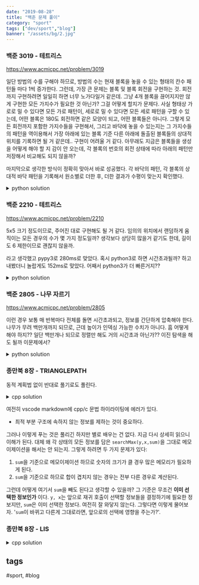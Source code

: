 ```yaml
---
date: "2019-08-28"
title: "백준 문제 풀이"
category: "sport"
tags: ["dev/sport","blog"]
banner: "/assets/bg/2.jpg"
---
```



### 백준 3019 - 테트리스

https://www.acmicpc.net/problem/3019

일단 방법의 수를 구해야 하므로,
방법의 수는 현재 블록을 놓을 수 있는 형태의 칸수 패턴들 마다 1씩 증가한다.
그런데, 가장 큰 문제는 블록 및 블록 회전을 구현하는 것.
회전까지 구현하려면 일일히 하면 너무 노가다일거 같은데.
그냥 4개 블록을 끊어지지만 않게 구현한 모든 가지수가 필요한 것 아닌가?
그걸 어떻게 할지가 문제다.
사실 형태상 가로로 밀 수 있다면 모든 가로 패턴이, 세로로 밀 수 있다면 모든 세로 패턴을 구할 수 있는데,
어떤 블록은 180도 회전하면 같은 모양이 되고, 어떤 블록들은 아니다. 
그렇게 모든 회전까지 포함한 가지수들을 구현해서,
그리고 바닥에 놓을 수 있는지는 그 가지수들의 패턴을 역이용해서 
가장 아래에 있는 블록 기준 다른 아래에 돌출된 블록들의 상대적 위치를 기록하면
될 거 같은데.. 구현이 어려울 거 같다.
아무래도 지금은 블록들을 생성을 어떻게 해야 할 지 감이 안 오는데,
각 블록의 번호의 회전 상태에 따라 아래의 패턴만 저장해서 비교해도 되지 않을까?

마지막으로 생각한 방식이 정확히 맞아서 바로 성공했다. 각 바닥의 패턴, 각 블록의 상대적 바닥 패턴을 기록해서 원소별로 더한 후, 더한 결과가 수평이 맞는지 확인했다.

<details><summary>python solution</summary>

```py
def solve():
    bottomPatterns={}
    bottomPatterns[1]=[[0],[0,0,0,0]]
    bottomPatterns[2]=[[0,0]]
    bottomPatterns[3]=[[0,0,-1],[-1,0]]
    bottomPatterns[4]=[[-1,0,0],[0,-1]]
    bottomPatterns[5]=[[0,0,0],[0,-1],[-1,0,-1],[-1,0]]
    bottomPatterns[6]=[[0,0,0],[0,0],[0,-1,-1],[-2,0]]
    bottomPatterns[7]=[[0,0,0],[0,-2],[-1,-1,0],[0,0]]
    
    patterns={1:[],2:[],3:[],4:[]}

    c,p=ria()
    maps=ria()
    for i in range(c):
        if(i+4<=c):
            patterns[4].append(maps[i:i+4])
        if(i+3<=c):
            patterns[3].append(maps[i:i+3])
        if(i+2<=c):
            patterns[2].append(maps[i:i+2])
        if(i+1<=c):
            patterns[1].append(maps[i:i+1])
    # it(patterns)

    ans = 0
    for patArr in bottomPatterns[p]:
        pattern=patterns[len(patArr)]
        for pat in pattern:
            copyPat=pat[:]
            # if(len(patArr) != len(copyPat)):
            #     it('ERROR')
            base=copyPat[0]+patArr[0]
            success=True
            # it('patArr: ', patArr, ' pattern: ', pat)
            for i in range(len(copyPat)):
                copyPat[i]+=patArr[i]
                if(base != copyPat[i]):
                    # it('Fail for this.')
                    success=False
                    break
            if(success):
                ans+=1
    print(ans)
    pass
```

</details>


### 백준 2210 - 테트리스

https://www.acmicpc.net/problem/2210

5x5 크기 정도이므로, 주어진 대로 구현해도 될 거 같다.
임의의 위치에서 랜덤하게 움직이는 모든 경우의 수가 몇 가지 정도일까?
생각보다 상당히 많을거 같기도 한데, 길이도 6 제한이므로 괜찮지 않을까.

라고 생각했고 pypy3로 280ms로 맞았다. 혹시 python3로 하면 시간초과될까? 하고 내봤더니 놀랍게도 152ms로 맞았다. 어째서 python3가 더 빠른거지??

<details><summary>python solution</summary>

```py
def solve():
    patset=set()
    dy=[0,0,+1,-1]
    dx=[+1,-1,0,0]
    maps=create2DArray(5,5,-1)
    for r in range(5):
        maps[r]=ria()
    def move(y,x,pat=[]):
        if(len(pat)==6):
            tup = tuple(pat)
            if(tup in patset):
                return
            patset.add(tup)
            return
        for i in range(4):
            ny,nx=y+dy[i],x+dx[i]
            # it('try ' ,ny, ' ' ,nx, ' ' , len(pat))
            if(ny<0 or ny>=5 or nx<0 or nx>=5):
                continue
            tmppat=pat[:]
            tmppat.append(maps[ny][nx])
            move(ny,nx,tmppat)
        pass

    for r in range(5):
        for c in range(5):
            move(r,c)
    
    # it(patset)
    print(len(patset))
    pass
```

</details>

### 백준 2805 - 나무 자르기

https://www.acmicpc.net/problem/2805

이런 경우 보통 매 반복마다 전체를 돌면 시간초과되고,
정보를 간단하게 압축해야 한다.
나무가 무려 백만개까지 되므로,
근데 높이가 인덱싱 가능한 수치가 아니다. 흠 어떻게 해야 하지??
일단 백만개나 되므로 정렬만 해도 거의 시간초과 아닌가??
이진 탐색을 해도 될까 이문제에서?


<details><summary>python solution</summary>

```py
def solve():
    n,m=ria()
    maps=ria()
    lo=0
    hi=1000000000
    def calcsum(mm):
        sums=0
        for i in range(n):
            sums+=max(maps[i]-mm,0)
        return sums
    while(lo+1<hi):
        # if(hi-lo<0.000001):
        #     break
        mid=(lo+hi)//2
        cent=calcsum(mid)
        # it('lo ',lo, ' hi ', hi, ' cent ', cent)
        if(cent<m):
            hi=mid
            continue
        else:
            lo=mid
            continue

    # it(lo,hi)
    print(round(lo))
    pass
```

</details>

### 종만북 8장 - TRIANGLEPATH

동적 계획법 없이 반대로 풀기로도 풀린다.

<details><summary>cpp solution</summary>

```cpp

int maps[101][101];

void solve()
{
    int C;
    cin >> C;
    
    for(int c=0;c<C;c++){
        int n;
        cin >> n;
        for(int r=0;r<n;r++){
            for(int c=0;c<=r;c++){
                cin >> maps[r][c];
            }
        }
        for(int r=n-2;r>=0;r--){
            for(int c=0;c<=r;c++){
                maps[r][c]=max(maps[r+1][c], maps[r+1][c+1]) + maps[r][c];
            }
        }
        // for(int r=0;r<n;r++){
        //     for(int c=0;c<=r;c++){
        //         cout << maps[r][c] << ' ';
        //     }
        //     cout << '\n';
        // }
        cout << maps[0][0] << '\n';
    }

}

```

</details>

여전히 vscode markdown에 cpp/c 문법 하이라이팅에 에러가 있다.

* 최적 부분 구조에 속하지 않는 정보를 제하는 것이 중요하다.

그러나 이렇게 푸는 것은 풀리긴 하지만 별로 배우는 건 없다. 지금 다시 상세히 읽으니 이해가 된다. 대체 왜 각 상태의 모든 정보를 담은 `searchMax(y,x,sum)`을 그대로 메모이제이션을 해서는 안 되는지. 그렇게 하려면 두 가지 문제가 있다:
1. `sum`을 기준으로 메모이제이션 하므로 숫자의 크기가 클 경우 많은 메모리가 필요하게 된다.
2. `sum`을 기준으로 하므로 합이 겹치지 않는 경우는 전부 다른 경우로 계산된다.

그런데 어떻게 여기서 `sum`을 빼도 된다고 생각할 수 있을까? 그 기준은 무조건 **이미 선택한 정보인가** 이다. `y, x`는 앞으로 재귀 호출이 선택할 정보들을 결정하기에 필요한 정보지만, `sum`은 이미 선택한 정보다. 여전히 잘 와닿지 않는다. 그렇다면 이렇게 물어보자. '`sum`이 바뀌고 다른게 그대로라면, 앞으로의 선택에 영향을 주는가?'. 


### 종만북 8장 - LIS

<details><summary>cpp solution</summary>

```cpp

int arr[505];
int mins[505];

// 역시 cache를 505x505로 하니 메모리 초과가 되버리는거 같다.
// 그렇다면, 그냥 모든 수 500가지에 대해, 그 수를 기준으로 치고, 500개 중 넘는 걸 세는 것을 해서
// 최대 길이를 저장한다면? 시간복잡도 500*500*50=250000*50=1250,0000 cpp로는 충분할지도. 하지만 이건
// 전혀 동적계획이 아닌데.. 아니, 넘는 걸 센다고 해도 그게 그대로 길이가 되지 않는구나..
// 현재 쓰는 코드도 start를 지정하면 cache에서 start를 뺄 수 있는것 아닌가?
// 음 역시 len은 선택해온 정보고, start는 앞으로 선택을 결정하는 정보니 len을 지워야 하는건가??
// 그렇지만 len 없이 어떻게 점화식을 나타내지?

// 사실 기억으론 배열에 인덱스에 해당하는 길이의 최대한 작은 수를 저장하는 방식으로 관리하는 것으로 기억나긴 하는데.. 그건 그냥 기억으로 푸는 것일 뿐. 왜 그렇게 해야 하는지 스스로 논리적으로 유도하기가 힘들다.
// 

void solve()
{
    int C;
    cin >> C;
    
    for(int c=0;c<C;c++){
        cin >> n;
        // 어떻게 풀었었는지 까먹었다.
        for(int t=0;t<n;t++){
            cin >> arr[t];
            mins[t]=BIG;
        }

        // 특정 수를 선택하면, 기준 수가 늘어나버리고,
        // 선택하지 않으면 길이가 짧아진다.
        // 즉, 길이가 길거나 선택 수가 작은 정보들을 우선순위 큐를 사용하여 관리한다면?
        // 아니면, 각 길이별로 배열에, 그 최소 선택수를 저장하여 관리하면서,
        // 높은 수를 만나게 되면 길이+1 칸에 그 높은수를 저장한다면?,
        // 그러면 특정 수에 대해 어느 칸에 더할 수 있는지 매 번 찾아야 한다..
        
        int ans=0;
        for(int i=0;i<n;i++){
            int cur = arr[i];
            int j=0;
            while(j<n){
                if(cur<mins[j]){
                    if(j+1>ans){
                        ans=j+1;
                    }
                    mins[j]=cur;
                    break;
                }
                j++;
            }
            // if(cur < mins[ans-1]){
            //     mins[ans-1]=cur;
            // }

        }

        // for(int k=0;k<n;k++){
        //     if(mins[k]==BIG){
        //         ans=k;
        //     }
        // }
        cout << ans << '\n';
    }

}
```

분명 위의 문제는 최적 부분 구조에 이전의 기록인 합산이 포함되지 않는 구조여서 뺄 수 있었지만, 이번 문제에서는 특정 위치에서 특정 start가 정해져도 최대 길이인지 결정하려면 현재 길이가 필요해지고, 현재 길이를 캐시하려고 하면 메모리가 너무 늘어나버리는 문제가 있었다. 나는 반드시 재귀를 호출할 때 인덱스 0부터 시작해야한다고 생각해서 시그니쳐를 `search(int cur, int start, int sum)` 이런 식으로 생각해서, 인덱스를 증가하면서 이전 수와 비교 (또는 현재 수 기준 다음 수와 비교)하여 감소했으면, 초기화하거나, 그대로 진행하는 것 중의 최대, 증가했으면, 선택하거나, 그대로 진행하는것 중의 최대 이렇게 4가지 선택을 해서 계산하게 했으나 시간초과가 났다.

그냥 바깥 반복문에서 모든 start를 시도하게 하면, 또 그 search에서 현 start 이상의 다른 start를 지정하는 식으로 호출될 수 있다. 그리고 그렇게 `search(int start)`를 `start` 값 이상의 lis라고 정의하면 `sum`도 필요 없게 된다. 어째서 그럴까? 어떻게 해야 이런 풀이를 생각해낼 수 있을까..

배울 기법:
- `S[-1]=-inf`같은 식으로 지정하여, 바깥 반복문을 돌면서 최대값을 찾아야 하는 것을 -1을 호출하여 모든 경우를 다시 호출하게 만들기(?)



</details>

## tags
  \#sport, \#blog

